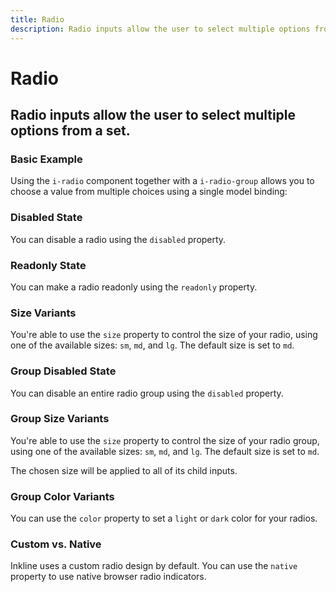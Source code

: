 ```yaml
---
title: Radio
description: Radio inputs allow the user to select multiple options from a set. 
---
```


<script setup>
import * as examples from '../../../examples/forms/radio'
</script>

# Radio
## Radio inputs allow the user to select multiple options from a set. 

### Basic Example

Using the `i-radio` component together with a `i-radio-group` allows you to choose a value from multiple choices using a single model binding:

<example :component="examples.IRadioBasicExample" :html="examples.IRadioBasicExampleHTML" :js="examples.IRadioBasicExampleJS"></example>

### Disabled State

You can disable a radio using the `disabled` property.

<example :component="examples.IRadioDisabledExample" :html="examples.IRadioDisabledExampleHTML" :js="examples.IRadioDisabledExampleJS"></example>

### Readonly State

You can make a radio readonly using the `readonly` property.

<example :component="examples.IRadioReadonlyExample" :html="examples.IRadioReadonlyExampleHTML" :js="examples.IRadioReadonlyExampleJS"></example>

### Size Variants
You're able to use the `size` property to control the size of your radio, using one of the available sizes: `sm`, `md`, and `lg`. The default size is set to `md`. 

<example :component="examples.IRadioSizeVariantsExample" :html="examples.IRadioSizeVariantsExampleHTML" :js="examples.IRadioSizeVariantsExampleJS"></example>

### Group Disabled State

You can disable an entire radio group using the `disabled` property.

<example :component="examples.IRadioGroupDisabledExample" :html="examples.IRadioGroupDisabledExampleHTML" :js="examples.IRadioGroupDisabledExampleJS"></example>

### Group Size Variants
You're able to use the `size` property to control the size of your radio group, using one of the available sizes: `sm`, `md`, and `lg`. The default size is set to `md`. 

The chosen size will be applied to all of its child inputs.

<example :component="examples.IRadioGroupSizeVariantsExample" :html="examples.IRadioGroupSizeVariantsExampleHTML" :js="examples.IRadioGroupSizeVariantsExampleJS"></example>

### Group Color Variants
You can use the `color` property to set a `light` or `dark` color for your radios.

<example :component="examples.IRadioColorVariantsExample" :html="examples.IRadioColorVariantsExampleHTML" :js="examples.IRadioColorVariantsExampleJS"></example>

### Custom vs. Native
Inkline uses a custom radio design by default. You can use the `native` property to use native browser radio indicators.

<example :component="examples.IRadioNativeExample" :html="examples.IRadioNativeExampleHTML" :js="examples.IRadioNativeExampleJS"></example>
